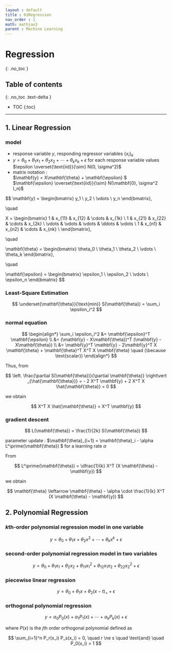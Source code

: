 ```yaml
---
layout : default
title : 01Regression
nav_order : 1
math: mathjax3
parent : Machine Learning
---
```


# Regression
{: .no_toc }

## Table of contents
{: .no_toc .text-delta }

- TOC
{:toc}

---

## 1. Linear Regression

### model

- response variable $y$, responding regressor variables $\{x_i\}_k$
- $y = \theta_0 + \theta_1 x_1+ \theta_2 x_2 + \cdots + \theta_k x_k + \epsilon$ for each response variable values  
$\epsilon \overset{\text{iid}}{\sim} N(0, \sigma^2)$
- matrix notation :  
$\mathbf{y} = X\mathbf{\theta} + \mathbf{\epsilon} $  
$\mathbf{\epsilon} \overset{\text{iid}}{\sim} N(\mathbf{0}, \sigma^2 I_n)$

$$
\mathbf{y} = 
\begin{bmatrix}
y_1 \\
y_2 \\
\vdots \\
y_n
\end{bmatrix},

\quad

X =
\begin{bmatrix}
1 & x_{11} & x_{12} & \cdots & x_{1k} \\
1 & x_{21} & x_{22} & \cdots & x_{2k} \\
\vdots & \vdots & \vdots & \ddots & \vdots \\
1 & x_{n1} & x_{n2} & \cdots & x_{nk} \\
\end{bmatrix},

\quad

\mathbf{\theta} = 
\begin{bmatrix}
\theta_0 \\
\theta_1 \\
\theta_2 \\
\vdots \\
\theta_k
\end{bmatrix},

\quad

\mathbf{\epsilon} = 
\begin{bmatrix}
\epsilon_1 \\
\epsilon_2 \\
\vdots \\
\epsilon_n
\end{bmatrix}
$$

### Least-Square Estimation

$$
\underset{\mathbf{\theta}}{\text{min}} S(\mathbf{\theta}) = \sum_i \epsilon_i^2
$$


### normal equation

$$ 
\begin{align*}
    \sum_i \epsilon_i^2 
    &= \mathbf{\epsilon}^T \mathbf{\epsilon} \\
    &= (\mathbf{y} - X\mathbf{\theta})^T (\mathbf{y} - X\mathbf{\theta}) \\
    &= \mathbf{y}^T \mathbf{y} - 2\mathbf{y}^T X \mathbf{\theta} + \mathbf{\theta}^T X^T X \mathbf{\theta} \quad (\because \text{scalar})
\end{align*}
$$

Thus, from

$$
\left. \frac{\partial S(\mathbf{\theta})}{\partial \mathbf{\theta}} \right\vert _{\hat{\mathbf{\theta}}} = - 2 X^T \mathbf{y} + 2 X^T X \hat{\mathbf{\theta}} = 0
$$

we obtain

$$
X^T X \hat{\mathbf{\theta}} = X^T \mathbf{y}
$$


### gradient descent

$$
L(\mathbf{\theta}) = \frac{1}{2k} S(\mathbf{\theta})
$$

parameter update : $\mathbf{\theta}_{i+1} = \mathbf{\theta}_i - \alpha L^\prime(\mathbf{\theta}) $ for a learning rate $\alpha$

From 

$$ 
L^\prime(\mathbf{\theta}) = \dfrac{1}{k} X^T (X \mathbf{\theta} - \mathbf{y}) $$

we obtain

$$
\mathbf{\theta} 
\leftarrow 
\mathbf{\theta} - \alpha \cdot \frac{1}{k} X^T (X \mathbf{\theta} - \mathbf{y})
$$


## 2. Polynomial Regression

### *k*th-order polynomial regression model in one variable

$$
y = \theta_0 + \theta_1 x + \theta_2 x^2 + \cdots + \theta_k x^k + \epsilon
$$

### second-order polynomial regression model in two variables

$$
y = \theta_0 + \theta_1 x_1 + \theta_2 x_2 + \theta_{11} x_1^2 + \theta_{12} x_1 x_2 + \theta_{22} x_2^2 + \epsilon
$$

### piecewise linear regression

$$
y = \theta_0 + \theta_1 x + \theta_2 (x-t)_+ + \epsilon
$$

### orthogonal polynomial regression

$$
y = \alpha_0 P_0(x) + \alpha_1 P_1(x) + \cdots + \alpha_k P_k(x) + \epsilon
$$

where $P(x)$ is the *j*th order orthogonal polynomial defined as

$$
\sum_{i=1}^n P_r(x_i)  P_s(x_i) = 0, \quad r \ne s \quad \text{and} \quad P_0(x_i) = 1
$$
